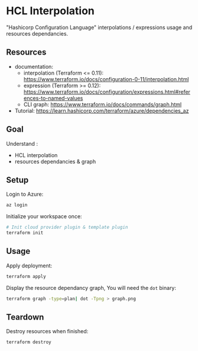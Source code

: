 # HCL Interpolation
"Hashicorp Configuration Language" interpolations / expressions usage and resources dependancies.

## Resources
- documentation:
  - interpolation (Terraform <= 0.11): https://www.terraform.io/docs/configuration-0-11/interpolation.html
  - expression (Terraform >= 0.12): https://www.terraform.io/docs/configuration/expressions.html#references-to-named-values
  - CLI graph: https://www.terraform.io/docs/commands/graph.html
- Tutorial: https://learn.hashicorp.com/terraform/azure/dependencies_az


## Goal
Understand :
- HCL interpolation
- resources dependancies & graph

## Setup
Login to Azure:
```bash
az login
```

Initialize your workspace once:
```bash
# Init cloud provider plugin & template plugin
terraform init
```

## Usage
Apply deployment:
```bash
terraform apply
```

Display the resource dependancy graph, You will need the `dot` binary:
```bash
terraform graph -type=plan| dot -Tpng > graph.png
```

## Teardown
Destroy resources when finished:
```bash
terraform destroy
```

